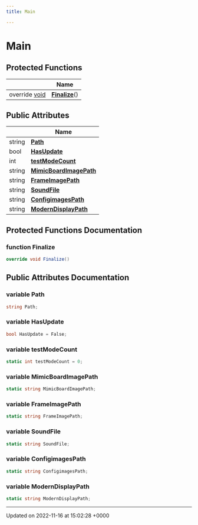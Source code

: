 ```yaml
---
title: Main

---
```


# Main





## Protected Functions

|                | Name           |
| -------------- | -------------- |
| override [void](/SignallingSystem-doc/vb/Files/SerialPixelLeds_8vb/#variable-void) | **[Finalize](/SignallingSystem-doc/vb/Classes/classMain/#function-finalize)**() |

## Public Attributes

|                | Name           |
| -------------- | -------------- |
| string | **[Path](/SignallingSystem-doc/vb/Classes/classMain/#variable-path)**  |
| bool | **[HasUpdate](/SignallingSystem-doc/vb/Classes/classMain/#variable-hasupdate)**  |
| int | **[testModeCount](/SignallingSystem-doc/vb/Classes/classMain/#variable-testmodecount)**  |
| string | **[MimicBoardImagePath](/SignallingSystem-doc/vb/Classes/classMain/#variable-mimicboardimagepath)**  |
| string | **[FrameImagePath](/SignallingSystem-doc/vb/Classes/classMain/#variable-frameimagepath)**  |
| string | **[SoundFile](/SignallingSystem-doc/vb/Classes/classMain/#variable-soundfile)**  |
| string | **[ConfigimagesPath](/SignallingSystem-doc/vb/Classes/classMain/#variable-configimagespath)**  |
| string | **[ModernDisplayPath](/SignallingSystem-doc/vb/Classes/classMain/#variable-moderndisplaypath)**  |

## Protected Functions Documentation

### function Finalize

```csharp
override void Finalize()
```


## Public Attributes Documentation

### variable Path

```csharp
string Path;
```


### variable HasUpdate

```csharp
bool HasUpdate = False;
```


### variable testModeCount

```csharp
static int testModeCount = 0;
```


### variable MimicBoardImagePath

```csharp
static string MimicBoardImagePath;
```


### variable FrameImagePath

```csharp
static string FrameImagePath;
```


### variable SoundFile

```csharp
static string SoundFile;
```


### variable ConfigimagesPath

```csharp
static string ConfigimagesPath;
```


### variable ModernDisplayPath

```csharp
static string ModernDisplayPath;
```


-------------------------------

Updated on 2022-11-16 at 15:02:28 +0000
